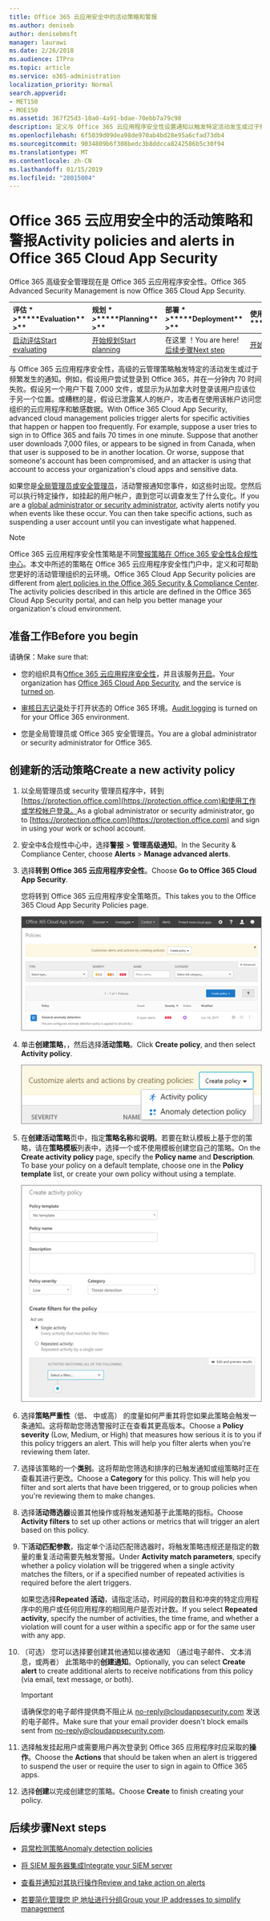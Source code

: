 ```yaml
---
title: Office 365 云应用安全中的活动策略和警报
ms.author: deniseb
author: denisebmsft
manager: laurawi
ms.date: 2/26/2018
ms.audience: ITPro
ms.topic: article
ms.service: o365-administration
localization_priority: Normal
search.appverid:
- MET150
- MOE150
ms.assetid: 367f25d3-10a0-4a91-bdae-70ebb7a79c98
description: 定义与 Office 365 云应用程序安全性设置通知以触发特定活动发生或过于频繁发生时的活动策略。通过设置以触发通知的策略，您可以通知有关和监视特定活动。
ms.openlocfilehash: 6f5039d09dea98de970ab4bd28e95a6cfad73db4
ms.sourcegitcommit: 9034809b6f308bedc3b8ddcca8242586b5c30f94
ms.translationtype: MT
ms.contentlocale: zh-CN
ms.lasthandoff: 01/15/2019
ms.locfileid: "28015004"
---
```

# <a name="activity-policies-and-alerts-in-office-365-cloud-app-security"></a><span data-ttu-id="79004-104">Office 365 云应用安全中的活动策略和警报</span><span class="sxs-lookup"><span data-stu-id="79004-104">Activity policies and alerts in Office 365 Cloud App Security</span></span>

<span data-ttu-id="79004-105">Office 365 高级安全管理现在是 Office 365 云应用程序安全性。</span><span class="sxs-lookup"><span data-stu-id="79004-105">Office 365 Advanced Security Management is now Office 365 Cloud App Security.</span></span>
  
|<span data-ttu-id="79004-106">评估 \* *\>*\*</span><span class="sxs-lookup"><span data-stu-id="79004-106">\*\*\*\*Evaluation\*\* \>\*\*</span></span>|<span data-ttu-id="79004-107">规划 \* *\>*\*</span><span class="sxs-lookup"><span data-stu-id="79004-107">\*\*\*\*Planning\*\* \>\*\*</span></span>|<span data-ttu-id="79004-108">部署 \* *\>*\*</span><span class="sxs-lookup"><span data-stu-id="79004-108">\*\*\*\*Deployment\*\* \>\*\*</span></span>|<span data-ttu-id="79004-109">使用率 \*\*\*</span><span class="sxs-lookup"><span data-stu-id="79004-109">\*\*\*\*Utilization\*\*\*\*</span></span>|
|:-----|:-----|:-----|:-----|
|[<span data-ttu-id="79004-110">启动评估</span><span class="sxs-lookup"><span data-stu-id="79004-110">Start evaluating</span></span>](office-365-cas-overview.md) <br/> |[<span data-ttu-id="79004-111">开始规划</span><span class="sxs-lookup"><span data-stu-id="79004-111">Start planning</span></span>](get-ready-for-office-365-cas.md) <br/> |<span data-ttu-id="79004-112">在这里 ！</span><span class="sxs-lookup"><span data-stu-id="79004-112">You are here!</span></span>  <br/> [<span data-ttu-id="79004-113">后续步骤</span><span class="sxs-lookup"><span data-stu-id="79004-113">Next step</span></span>](anomaly-detection-policies-in-ocas.md) <br/> |[<span data-ttu-id="79004-114">开始利用</span><span class="sxs-lookup"><span data-stu-id="79004-114">Start utilizing</span></span>](utilization-activities-for-ocas.md) <br/> |
   
<span data-ttu-id="79004-p102">与 Office 365 云应用程序安全性，高级的云管理策略触发特定的活动发生或过于频繁发生的通知。例如，假设用户尝试登录到 Office 365，并在一分钟内 70 时间失败。假设另一个用户下载 7,000 文件，或显示为从加拿大时登录该用户应该位于另一个位置。或糟糕的是，假设已泄露某人的帐户，攻击者在使用该帐户访问您组织的云应用程序和敏感数据。</span><span class="sxs-lookup"><span data-stu-id="79004-p102">With Office 365 Cloud App Security, advanced cloud management policies trigger alerts for specific activities that happen or happen too frequently. For example, suppose a user tries to sign in to Office 365 and fails 70 times in one minute. Suppose that another user downloads 7,000 files, or appears to be signed in from Canada, when that user is supposed to be in another location. Or worse, suppose that someone's account has been compromised, and an attacker is using that account to access your organization's cloud apps and sensitive data.</span></span>
  
<span data-ttu-id="79004-p103">如果您是[全局管理员或安全管理员](permissions-in-the-security-and-compliance-center.md)，活动警报通知您事件，如这些时出现。您然后可以执行特定操作，如挂起的用户帐户，直到您可以调查发生了什么变化。</span><span class="sxs-lookup"><span data-stu-id="79004-p103">If you are a [global administrator or security administrator](permissions-in-the-security-and-compliance-center.md), activity alerts notify you when events like these occur. You can then take specific actions, such as suspending a user account until you can investigate what happened.</span></span>
  
> [!NOTE]
> <span data-ttu-id="79004-p104">Office 365 云应用程序安全性策略是不同[警报策略在 Office 365 安全性&amp;合规性中心](alert-policies.md)。本文中所述的策略在 Office 365 云应用程序安全性门户中，定义和可帮助您更好的活动管理组织的云环境。</span><span class="sxs-lookup"><span data-stu-id="79004-p104">Office 365 Cloud App Security policies are different from [alert policies in the Office 365 Security &amp; Compliance Center](alert-policies.md). The activity policies described in this article are defined in the Office 365 Cloud App Security portal, and can help you better manage your organization's cloud environment.</span></span> 
  
## <a name="before-you-begin"></a><span data-ttu-id="79004-123">准备工作</span><span class="sxs-lookup"><span data-stu-id="79004-123">Before you begin</span></span>

<span data-ttu-id="79004-124">请确保：</span><span class="sxs-lookup"><span data-stu-id="79004-124">Make sure that:</span></span>
  
- <span data-ttu-id="79004-125">您的组织具有[Office 365 云应用程序安全性](office-365-cas-overview.md)，并且该服务[开启](turn-on-office-365-cas.md)。</span><span class="sxs-lookup"><span data-stu-id="79004-125">Your organization has [Office 365 Cloud App Security](office-365-cas-overview.md), and the service is [turned on](turn-on-office-365-cas.md).</span></span>
    
- <span data-ttu-id="79004-126">[审核日志记录](turn-audit-log-search-on-or-off.md)处于打开状态的 Office 365 环境。</span><span class="sxs-lookup"><span data-stu-id="79004-126">[Audit logging](turn-audit-log-search-on-or-off.md) is turned on for your Office 365 environment.</span></span> 
    
- <span data-ttu-id="79004-127">您是全局管理员或 Office 365 安全管理员。</span><span class="sxs-lookup"><span data-stu-id="79004-127">You are a global administrator or security administrator for Office 365.</span></span>
    
## <a name="create-a-new-activity-policy"></a><span data-ttu-id="79004-128">创建新的活动策略</span><span class="sxs-lookup"><span data-stu-id="79004-128">Create a new activity policy</span></span>

1. <span data-ttu-id="79004-129">以全局管理员或 security 管理员程序中，转到[https://protection.office.com](https://protection.office.com)和使用工作或学校帐户登录。</span><span class="sxs-lookup"><span data-stu-id="79004-129">As a global administrator or security administrator, go to [https://protection.office.com](https://protection.office.com) and sign in using your work or school account.</span></span> 
    
2. <span data-ttu-id="79004-130">安全中&amp;合规性中心中，选择**警报** \> **管理高级通知**。</span><span class="sxs-lookup"><span data-stu-id="79004-130">In the Security &amp; Compliance Center, choose **Alerts** \> **Manage advanced alerts**.</span></span>
    
3. <span data-ttu-id="79004-131">选择**转到 Office 365 云应用程序安全性**。</span><span class="sxs-lookup"><span data-stu-id="79004-131">Choose **Go to Office 365 Cloud App Security**.</span></span>
    
    <span data-ttu-id="79004-132">您将转到 Office 365 云应用程序安全策略页。</span><span class="sxs-lookup"><span data-stu-id="79004-132">This takes you to the Office 365 Cloud App Security Policies page.</span></span>
    
    ![当您转到 Office 365 云应用程序安全性门户时，启动与策略页](media/5cb8833c-4e08-438c-bab3-91b5106f6f3f.png)
  
4. <span data-ttu-id="79004-134">单击**创建策略**，，然后选择**活动策略**。</span><span class="sxs-lookup"><span data-stu-id="79004-134">Click **Create policy**, and then select **Activity policy**.</span></span>
    
    ![在 O365 CAS 创建策略时，您可以选择活动策略和异常检测策略。](media/79f34535-ddf9-4a5b-a0a3-8766bf9c174c.png)
  
5. <span data-ttu-id="79004-p105">在**创建活动策略**页中，指定**策略名称**和**说明**。若要在默认模板上基于您的策略，请在**策略模板**列表中，选择一个或不使用模板创建您自己的策略。</span><span class="sxs-lookup"><span data-stu-id="79004-p105">On the **Create activity policy** page, specify the **Policy name** and **Description**. To base your policy on a default template, choose one in the **Policy template** list, or create your own policy without using a template.</span></span> 
    
    ![您可以与 Office 365 云应用程序安全性创建活动策略。](media/4083a76f-7074-4d6a-8200-6d76d49259d7.png)
  
6. <span data-ttu-id="79004-p106">选择**策略严重性**（低、 中或高） 的度量如何严重其将您如果此策略会触发一条通知。这将帮助您筛选警报时正在查看其更高版本。</span><span class="sxs-lookup"><span data-stu-id="79004-p106">Choose a **Policy severity** (Low, Medium, or High) that measures how serious it is to you if this policy triggers an alert. This will help you filter alerts when you're reviewing them later.</span></span> 
    
7. <span data-ttu-id="79004-p107">选择该策略的一个**类别**。这将帮助您筛选和排序的已触发通知或组策略时正在查看其进行更改。</span><span class="sxs-lookup"><span data-stu-id="79004-p107">Choose a **Category** for this policy. This will help you filter and sort alerts that have been triggered, or to group policies when you're reviewing them to make changes.</span></span> 
    
8. <span data-ttu-id="79004-143">选择**活动筛选器**设置其他操作或将触发通知基于此策略的指标。</span><span class="sxs-lookup"><span data-stu-id="79004-143">Choose **Activity filters** to set up other actions or metrics that will trigger an alert based on this policy.</span></span> 
    
9. <span data-ttu-id="79004-144">下**活动匹配参数**，指定单个活动匹配筛选器时，将触发策略违规还是指定的数量的重复活动需要先触发警报。</span><span class="sxs-lookup"><span data-stu-id="79004-144">Under **Activity match parameters**, specify whether a policy violation will be triggered when a single activity matches the filters, or if a specified number of repeated activities is required before the alert triggers.</span></span>
    
    <span data-ttu-id="79004-145">如果您选择**Repeated 活动**，请指定活动，时间段的数目和冲突的特定应用程序中的用户或任何应用程序的相同用户是否对计数。</span><span class="sxs-lookup"><span data-stu-id="79004-145">If you select **Repeated activity**, specify the number of activities, the time frame, and whether a violation will count for a user within a specific app or for the same user with any app.</span></span>
    
10. <span data-ttu-id="79004-146">（可选） 您可以选择要创建其他通知以接收通知 （通过电子邮件、 文本消息，或两者） 此策略中的**创建通知**。</span><span class="sxs-lookup"><span data-stu-id="79004-146">Optionally, you can select **Create alert** to create additional alerts to receive notifications from this policy (via email, text message, or both).</span></span> 
    
    > [!IMPORTANT]
    > <span data-ttu-id="79004-147">请确保您的电子邮件提供商不阻止从 no-reply@cloudappsecurity.com 发送的电子邮件。</span><span class="sxs-lookup"><span data-stu-id="79004-147">Make sure that your email provider doesn't block emails sent from no-reply@cloudappsecurity.com.</span></span> 
  
11. <span data-ttu-id="79004-148">选择触发挂起用户或需要用户再次登录到 Office 365 应用程序时应采取的**操作**。</span><span class="sxs-lookup"><span data-stu-id="79004-148">Choose the **Actions** that should be taken when an alert is triggered to suspend the user or require the user to sign in again to Office 365 apps.</span></span> 
    
12. <span data-ttu-id="79004-149">选择**创建**以完成创建您的策略。</span><span class="sxs-lookup"><span data-stu-id="79004-149">Choose **Create** to finish creating your policy.</span></span> 
    
## <a name="next-steps"></a><span data-ttu-id="79004-150">后续步骤</span><span class="sxs-lookup"><span data-stu-id="79004-150">Next steps</span></span>

- [<span data-ttu-id="79004-151">异常检测策略</span><span class="sxs-lookup"><span data-stu-id="79004-151">Anomaly detection policies</span></span>](anomaly-detection-policies-in-ocas.md)
    
- [<span data-ttu-id="79004-152">将 SIEM 服务器集成</span><span class="sxs-lookup"><span data-stu-id="79004-152">Integrate your SIEM server</span></span>](integrate-your-siem-server-with-office-365-cas.md)
    
- [<span data-ttu-id="79004-153">查看并通知对其执行操作</span><span class="sxs-lookup"><span data-stu-id="79004-153">Review and take action on alerts</span></span>](review-office-365-cas-alerts.md)
    
- [<span data-ttu-id="79004-154">若要简化管理您 IP 地址进行分组</span><span class="sxs-lookup"><span data-stu-id="79004-154">Group your IP addresses to simplify management</span></span>](group-your-ip-addresses-in-ocas.md)
    

